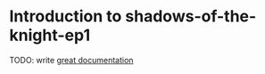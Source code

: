 # Introduction to shadows-of-the-knight-ep1

TODO: write [great documentation](http://jacobian.org/writing/what-to-write/)
